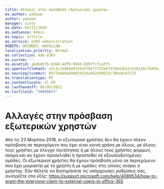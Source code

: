 ```yaml
---
title: Αλλαγές στην πρόσβαση εξωτερικών χρηστών
ms.author: pebaum
author: pebaum
manager: scotv
ms.date: 04/21/2020
ms.audience: Admin
ms.topic: article
ms.service: o365-administration
ROBOTS: NOINDEX, NOFOLLOW
localization_priority: Normal
ms.collection: Adm_O365
ms.custom: ''
ms.assetid: abdb45fb-93b0-4df9-994d-b997fcfcaff5
ms.openlocfilehash: a3c3ccbd8dd4f43a5f927f727e8757ded3612c630158cf045b4e6c0f93bb75ad
ms.sourcegitcommit: b5f7da89a650d2915dc652449623c78be6247175
ms.translationtype: MT
ms.contentlocale: el-GR
ms.lasthandoff: 08/05/2021
ms.locfileid: "54045672"
---
```

# <a name="changes-to-external-user-access"></a>Αλλαγές στην πρόσβαση εξωτερικών χρηστών

Από τις 23 Μαρτίου 2018, οι εξωτερικοί χρήστες δεν θα έχουν πλέον πρόσβαση σε περιεχόμενο που έχει γίνει κοινή χρήση με όλους, με όλους τους χρήστες με έλεγχο ταυτότητας ή με όλους τους χρήστες φορμών, ακόμα και αν έχουν προσκληθεί ή προστεθεί σε εξουσιοδοτημένες ομάδες. Οι εξωτερικοί χρήστες θα έχουν πρόσβαση μόνο σε περιεχόμενο που έχει μοιραστεί με το χρήστη ή με ομάδες στις οποίες ανήκει ο χρήστης. Εάν θέλετε να διατηρήσετε τις υπάρχουσες ρυθμίσεις σας, ανατρέξτε στα εξής: https://support.microsoft.com/help/4089534/how-to-grant-the-everyone-claim-to-external-users-in-office-365
  

